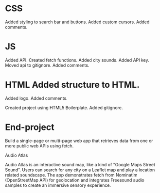 # CSS
Added styling to search bar and buttons.
Added custom cursors.
Added comments.

# JS
Added API.
Created fetch functions.
Added city sounds.
Added API key.
Moved api to gitignore.
Added comments.

# HTML Added structure to HTML.
Added logo.
Added comments.

Created project using HTML5 Boilerplate.
Added gitignore.

# End-project
Build a single-page or multi-page web app that retrieves data from one or more public web APIs using fetch.

Audio Atlas

Audio Atlas is an interactive sound map, like a kind of "Google Maps Street Sound".
Users can search for any city on a Leaflet map and play a location related soundscape. The app demonstrates fetch from Nominatim (OpenStreetMap API) for geolocation and integrates Freesound audio samples to create an immersive sensory experience.